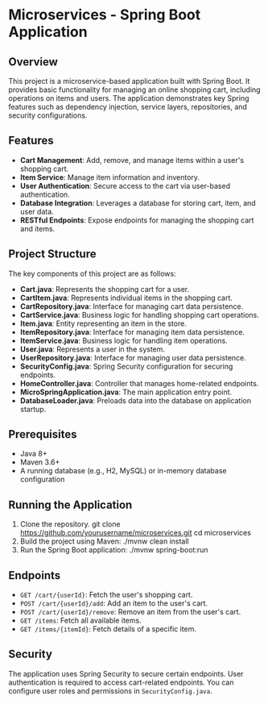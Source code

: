 # Microservices - Spring Boot Application

## Overview

This project is a microservice-based application built with Spring Boot. It provides basic functionality for managing an online shopping cart, including operations on items and users. The application demonstrates key Spring features such as dependency injection, service layers, repositories, and security configurations.

## Features

- **Cart Management**: Add, remove, and manage items within a user's shopping cart.
- **Item Service**: Manage item information and inventory.
- **User Authentication**: Secure access to the cart via user-based authentication.
- **Database Integration**: Leverages a database for storing cart, item, and user data.
- **RESTful Endpoints**: Expose endpoints for managing the shopping cart and items.
  
## Project Structure

The key components of this project are as follows:

- **Cart.java**: Represents the shopping cart for a user.
- **CartItem.java**: Represents individual items in the shopping cart.
- **CartRepository.java**: Interface for managing cart data persistence.
- **CartService.java**: Business logic for handling shopping cart operations.
- **Item.java**: Entity representing an item in the store.
- **ItemRepository.java**: Interface for managing item data persistence.
- **ItemService.java**: Business logic for handling item operations.
- **User.java**: Represents a user in the system.
- **UserRepository.java**: Interface for managing user data persistence.
- **SecurityConfig.java**: Spring Security configuration for securing endpoints.
- **HomeController.java**: Controller that manages home-related endpoints.
- **MicroSpringApplication.java**: The main application entry point.
- **DatabaseLoader.java**: Preloads data into the database on application startup.

## Prerequisites

- Java 8+
- Maven 3.6+
- A running database (e.g., H2, MySQL) or in-memory database configuration

## Running the Application

1. Clone the repository.
   git clone https://github.com/yourusername/microservices.git
   cd microservices
2. Build the project using Maven:
  ./mvnw clean install
3. Run the Spring Boot application:
   ./mvnw spring-boot:run


## Endpoints

- `GET /cart/{userId}`: Fetch the user's shopping cart.
- `POST /cart/{userId}/add`: Add an item to the user's cart.
- `POST /cart/{userId}/remove`: Remove an item from the user's cart.
- `GET /items`: Fetch all available items.
- `GET /items/{itemId}`: Fetch details of a specific item.

## Security

The application uses Spring Security to secure certain endpoints. User authentication is required to access cart-related endpoints. You can configure user roles and permissions in `SecurityConfig.java`.

